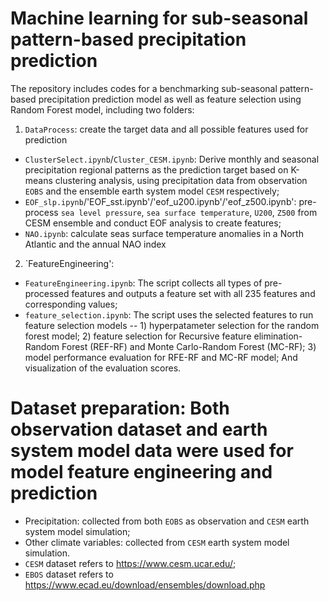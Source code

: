 # Machine learning for sub-seasonal pattern-based precipitation prediction
The repository includes codes for a benchmarking sub-seasonal pattern-based precipitation prediction model as well as feature selection using Random Forest model, including two folders:
1) `DataProcess`: create the target data and all possible features used for prediction
- `ClusterSelect.ipynb`/`Cluster_CESM.ipynb`: Derive monthly and seasonal precipitation regional patterns as the prediction target based on K-means clustering analysis, using precipitation data from observation `EOBS` and the ensemble earth system model `CESM` respectively;
- `EOF_slp.ipynb`/'EOF_sst.ipynb'/'eof_u200.ipynb'/'eof_z500.ipynb': pre-process `sea level pressure`, `sea surface temperature`, `U200`, `Z500` from CESM ensemble and conduct EOF analysis to create features;
- `NAO.ipynb`: calculate seas surface temperature anomalies in a North Atlantic and the annual NAO index
2) `FeatureEngineering':
- `FeatureEngineering.ipynb`: The script collects all types of pre-processed features  and outputs a feature set with all 235 features and corresponding values;
- `feature_selection.ipynb`: The script uses the selected features to run feature selection models -- 1) hyperpatameter selection for the random forest model; 2) feature selection for Recursive feature elimination-Random Forest (REF-RF) and Monte Carlo-Random Forest (MC-RF); 3) model performance evaluation for RFE-RF and MC-RF model; And visualization of the evaluation scores.
# Dataset preparation: Both observation dataset and earth system model data were used for model feature engineering and prediction
- Precipitation: collected from both `EOBS` as observation and `CESM` earth system model simulation;
- Other climate variables: collected from `CESM` earth system model simulation.
- `CESM` dataset refers to https://www.cesm.ucar.edu/;
- `EBOS` dataset refers to https://www.ecad.eu/download/ensembles/download.php

